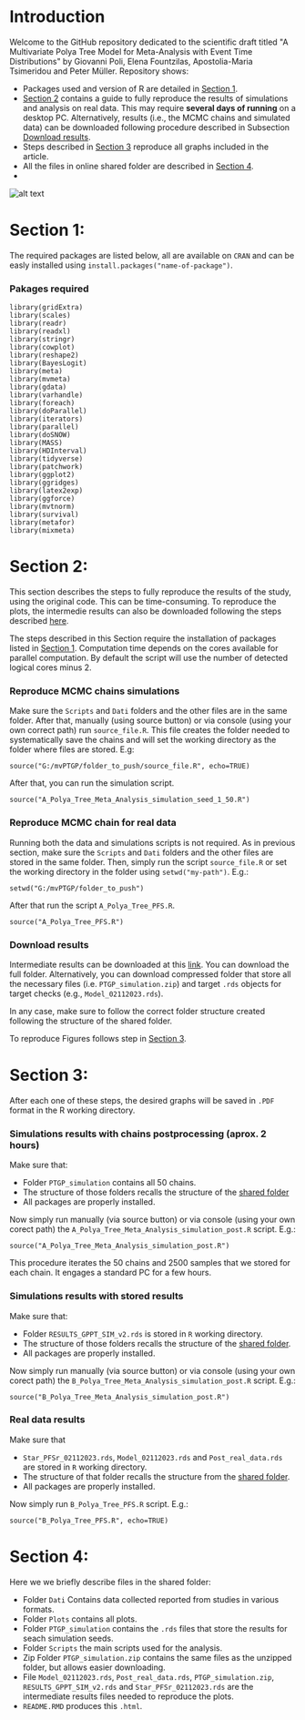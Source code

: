 # Introduction

Welcome to the GitHub repository dedicated to the scientific draft titled "A Multivariate Polya Tree Model for Meta-Analysis with Event Time Distributions" by Giovanni Poli, Elena Fountzilas, Apostolia-Maria Tsimeridou and Peter Müller. Repository shows:

- Packages used and version of R are detailed in [Section 1](#s1).
- [Section 2](#s3) contains a guide to fully reproduce the results of simulations and analysis on real data. This may require <b>several days of running</b> on a desktop PC. Alternatively, results (i.e., the MCMC chains and simulated data) can be downloaded following procedure described in Subsection [Download results](#dr).
- Steps described in [Section 3](#s3) reproduce all graphs included in the article.
- All the  files in online shared folder are described in [Section 4](#s5).
- 
![alt text](https://github.com/GiovanniPoli/mvPTgp/blob/progetto/Plots/FIG.jpg?raw=true)

# Section 1:   

The required packages are listed below, all are available on `CRAN` and can be easly installed using `install.packages("name-of-package")`.

### Pakages required

```{r c00, eval=TRUE, message=FALSE, warning=FALSE, echo=TRUE}
library(gridExtra)
library(scales)
library(readr)
library(readxl)
library(stringr)
library(cowplot)
library(reshape2)
library(BayesLogit)
library(meta)
library(mvmeta)
library(gdata)
library(varhandle)
library(foreach)
library(doParallel)
library(iterators)
library(parallel)
library(doSNOW)
library(MASS)
library(HDInterval)
library(tidyverse)
library(patchwork)
library(ggplot2)
library(ggridges)
library(latex2exp)
library(ggforce)
library(mvtnorm)
library(survival)
library(metafor)
library(mixmeta)

```

# Section 2: 

This section describes the steps to fully reproduce the results of the study, using the original code.
This can be time-consuming.
To reproduce the plots, the intermedie results can also be downloaded following the steps described [here](#s2-ss3).

The steps described in this Section require the installation of packages listed in [Section 1](#s1).
Computation time depends on the cores available for parallel computation. 
By default the script will use the number of detected logical cores minus 2.

### Reproduce MCMC chains simulations
Make sure the  `Scripts` and `Dati` folders and the other files are in the same folder. 
After that, manually (using source button) or via console (using your own correct path) run `source_file.R`.
This file creates the folder needed to systematically save the chains and will set the working directory as the folder where files are stored. E.g:  
```{r c1_1, eval=FALSE, message=FALSE, warning=FALSE, echo=TRUE}
source("G:/mvPTGP/folder_to_push/source_file.R", echo=TRUE)
```
After that, you can run the simulation script. 
```{r c1_2, eval=FALSE, message=FALSE, warning=FALSE, echo=TRUE}
source("A_Polya_Tree_Meta_Analysis_simulation_seed_1_50.R")
```

### Reproduce MCMC chain for real data
Running both the data and simulations scripts is not required.
As in previous section, make sure the `Scripts` and `Dati` folders and the other files are stored in the same folder. 
Then, simply run the script `source_file.R` or set the working directory in the folder using `setwd("my-path")`.
E.g.:
```{r c1_3, eval=FALSE, message=FALSE, warning=FALSE, echo=TRUE}
setwd("G:/mvPTGP/folder_to_push")
```
After that run the script `A_Polya_Tree_PFS.R`.
```{r c1_4, eval=FALSE, message=FALSE, warning=FALSE, echo=TRUE}
source("A_Polya_Tree_PFS.R")
```

### Download results  
Intermediate results can be downloaded at this [link](https://drive.google.com/drive/folders/11LrUmWVdpX2sUCE354xLjKVNywFZNtXR?usp=sharing).
You can download the full folder.
Alternatively, you can download  compressed folder that store all the necessary files (i.e. `PTGP_simulation.zip`) and target `.rds` objects for target checks (e.g., `Model_02112023.rds`).

In any case, make sure to follow the correct folder structure created following the structure of the shared folder.

To reproduce Figures follows step in [Section 3](#s3).

# Section 3: 

After each one of these steps, the desired graphs will be saved in `.PDF` format in the R working directory.

### Simulations results with chains postprocessing (aprox. 2 hours)
Make sure that:

* Folder `PTGP_simulation` contains all 50 chains.
* The structure of those folders recalls the structure of the [shared folder](https://drive.google.com/drive/folders/11LrUmWVdpX2sUCE354xLjKVNywFZNtXR?usp=sharing)
* All packages are properly installed.

Now simply run manually (via source button) or via console (using your own corect path) the `A_Polya_Tree_Meta_Analysis_simulation_post.R` script. E.g.:

```{r c1_52, eval=FALSE, message=FALSE, warning=FALSE, echo=TRUE}
source("A_Polya_Tree_Meta_Analysis_simulation_post.R")
```

This procedure iterates  the 50 chains and  2500 samples that we stored for each chain.
It engages a standard PC for a few hours.

### Simulations results with stored results
Make sure that:

* Folder `RESULTS_GPPT_SIM_v2.rds` is stored in `R` working directory.
* The structure of those folders recalls the structure of the [shared folder](https://drive.google.com/drive/folders/11LrUmWVdpX2sUCE354xLjKVNywFZNtXR?usp=sharing).
* All packages are properly installed.

Now simply run manually (via source button) or via console (using your own corect path) the `B_Polya_Tree_Meta_Analysis_simulation_post.R` script. E.g.:

```{r c1_5, eval=FALSE, message=FALSE, warning=FALSE, echo=TRUE}
source("B_Polya_Tree_Meta_Analysis_simulation_post.R")
```

### Real data results
Make sure that

* `Star_PFSr_02112023.rds`, `Model_02112023.rds` and `Post_real_data.rds`  are stored in `R` working directory.
* The structure of that folder recalls the structure from the  [shared folder](https://drive.google.com/drive/folders/11LrUmWVdpX2sUCE354xLjKVNywFZNtXR?usp=sharing). 
* All packages are properly installed.

Now simply run `B_Polya_Tree_PFS.R` script. E.g.:

```{r c1_6, eval=FALSE, message=FALSE, warning=FALSE, echo=TRUE}
source("B_Polya_Tree_PFS.R", echo=TRUE)
```

# Section 4:

Here we we briefly describe files in the shared folder:

- Folder `Dati` Contains data collected reported from studies in various formats.
- Folder `Plots` contains all plots.
- Folder `PTGP_simulation` contains the `.rds` files that store the  results for seach simulation seeds.
- Folder `Scripts` the main scripts used for the analysis.
- Zip Folder `PTGP_simulation.zip`  contains the same files as the unzipped folder, but allows easier downloading.
- File `Model_02112023.rds`, `Post_real_data.rds`, `PTGP_simulation.zip`,  `RESULTS_GPPT_SIM_v2.rds` and  `Star_PFSr_02112023.rds` are the intermediate results files needed to reproduce the plots. 
- `README.RMD` produces this `.html`.
